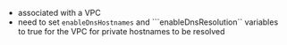 - associated with a VPC
- need to set ```enableDnsHostnames``` and ```enableDnsResolution`` variables to true for the VPC for private hostnames to be resolved